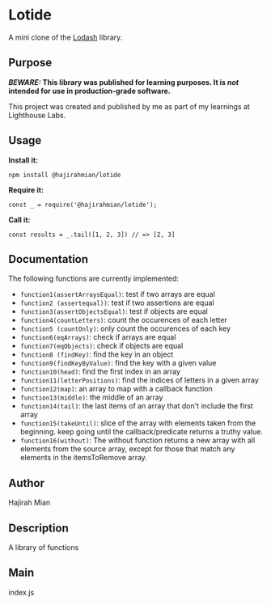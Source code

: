 # Lotide

A mini clone of the [Lodash](https://lodash.com) library.

## Purpose

**_BEWARE:_ This library was published for learning purposes. It is _not_ intended for use in production-grade software.**

This project was created and published by me as part of my learnings at Lighthouse Labs.

## Usage

**Install it:**

`npm install @hajirahmian/lotide`

**Require it:**

`const _ = require('@hajirahmian/lotide');`

**Call it:**

`const results = _.tail([1, 2, 3]) // => [2, 3]`

## Documentation

The following functions are currently implemented:

- `function1(assertArraysEqual)`: test if two arrays are equal
- `function2 (assertequal))`: test if two assertions are equal
- `function3(assertObjectsEqual)`: test if objects are equal
- `function4(countLetters)`: count the occurences of each letter
- `function5 (countOnly)`: only count the occurences of each key
- `function6(eqArrays)`: check if arrays are equal
- `function7(eqObjects)`: check if objects are equal
- `function8 (findKey)`: find the key in an object
- `function9(findKeyByValue)`: find the key with a given value
- `function10(head)`: find the first index in an array
- `function11(letterPositions)`: find the indices of letters in a given array
- `function12(map)`: an array to map with a callback function
- `function13(middle)`: the middle of an array
- `function14(tail)`: the last items of an array that don't include the first array
- `function15(takeUntil)`: slice of the array with elements taken from the beginning. keep going until the callback/predicate returns a truthy value.
- `function16(without)`: The without function returns a new array with all elements from the source array, except for those that match any elements in the itemsToRemove array.

## Author
Hajirah Mian

## Description
A library of functions 
## Main
index.js
